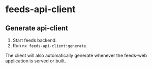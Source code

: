 # feeds-api-client

## Generate api-client

1. Start feeds backend.
2. Run `nx feeds-api-client:generate`.

The client will also automatically generate whenever the feeds-web application is served or built.
